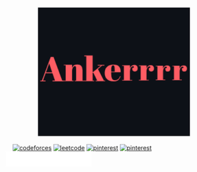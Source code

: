 <p align="center">
  <img src="./name.gif" height="300px">
</p>

<p align="left">
&nbsp;&nbsp;&nbsp;
<a href="https://codeforces.com/profile/kiol1812" target="blank"><img align="center" src="https://raw.githubusercontent.com/rahuldkjain/github-profile-readme-generator/master/src/images/icons/Social/codeforces.svg" alt="codeforces" height="30" width="40" /></a>
<a href="https://www.leetcode.com/kiol001" target="blank"><img align="center" src="https://raw.githubusercontent.com/rahuldkjain/github-profile-readme-generator/master/src/images/icons/Social/leet-code.svg" alt="leetcode" height="30" width="40" /></a>
<a href="https://www.pinterest.com/kiol1812/"><img align="center" src="icons/pinterest.svg" height="30" width="40" alt="pinterest" /></a>
<a href="https://play.picoctf.org/users/kiol"><img align="center" src="icons/picoCTF.png" height="30" width="30" alt="pinterest" /></a>
<img src="Marquee.svg" align="left" width="200" height="35" alt="Made with SVG">
</p>

